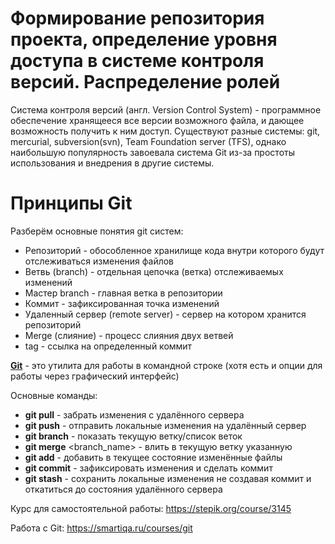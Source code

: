# Формирование репозитория проекта, определение уровня доступа в системе контроля версий. Распределение ролей

Система контроля версий (англ. Version Control System) - программное обеспечение хранящееся все версии возможного файла, и дающее возможность получить к ним доступ. Существуют разные системы: git, mercurial, subversion(svn), Team Foundation server (TFS), однако наибольшую популярность завоевала система Git из-за простоты использования и внедрения в другие системы.

# Принципы Git
Разберём основные понятия git систем:

- Репозиторий - обособленное хранилище кода внутри которого будут отслеживаться изменения файлов
- Ветвь (branch) - отдельная цепочка (ветка) отслеживаемых изменений
- Мастер branch - главная ветка в репозитории
- Коммит - зафиксированная точка изменений
- Удаленный сервер (remote server) - сервер на котором хранится репозиторий
- Merge (слияние) - процесс слияния двух ветвей
- tag - ссылка на определенный коммит

[**Git**](https://github.com/plyusninaEV/test/blob/main/Git.md) - это утилита для работы в командной строке (хотя есть и опции для работы через графический интерфейс)

Основные команды:
- **git pull** - забрать изменения с удалённого сервера
- **git push** - отправить локальные изменения на удалённый сервер
- **git branch** - показать текущую ветку/список веток
- **git merge** <branch_name> - влить в текущую ветку указанную
- **git add** - добавить в текущее состояние изменённые файлы
- **git commit** - зафиксировать изменения и сделать коммит
- **git stash** - сохранить локальные изменения не создавая коммит и откатиться до состояния удалённого сервера

Курс для самостоятельной работы: https://stepik.org/course/3145

Работа с Git: https://smartiqa.ru/courses/git
